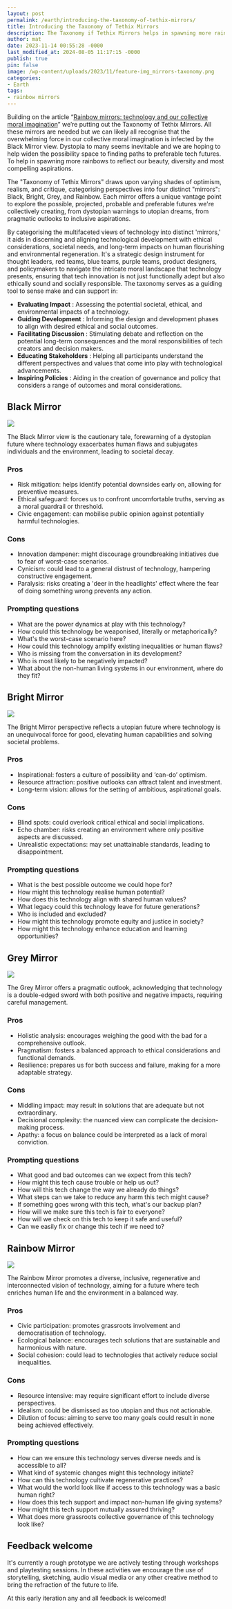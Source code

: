 ```yaml
---
layout: post
permalink: /earth/introducing-the-taxonomy-of-tethix-mirrors/
title: Introducing the Taxonomy of Tethix Mirrors
description: The Taxonomy if Tethix Mirrors helps in spawning more rainbow mirrors to reflect our beauty, diversity and most compelling aspirations
author: mat
date: 2023-11-14 00:55:28 -0000
last_modified_at: 2024-08-05 11:17:15 -0000
publish: true
pin: false
image: /wp-content/uploads/2023/11/feature-img_mirrors-taxonomy.png
categories:
- Earth
tags:
- rainbow mirrors
---
```

Building on the article “[Rainbow mirrors: technology and our collective moral imagination](https://tethix.co/water/rainbow-mirrors-technology-and-our-collective-moral-imagination/)” we’re putting out the Taxonomy of Tethix Mirrors. All these mirrors are needed but we can likely all recognise that the overwhelming force in our collective moral imagination is infected by the Black Mirror view. Dystopia to many seems inevitable and we are hoping to help widen the possibility space to finding paths to preferable tech futures. To help in spawning more rainbows to reflect our beauty, diversity and most compelling aspirations.

The "Taxonomy of Tethix Mirrors" draws upon varying shades of optimism, realism, and critique, categorising perspectives into four distinct "mirrors": Black, Bright, Grey, and Rainbow. Each mirror offers a unique vantage point to explore the possible, projected, probable and preferable futures we're collectively creating, from dystopian warnings to utopian dreams, from pragmatic outlooks to inclusive aspirations.

By categorising the multifaceted views of technology into distinct 'mirrors,' it aids in discerning and aligning technological development with ethical considerations, societal needs, and long-term impacts on human flourishing and environmental regeneration. It's a strategic design instrument for thought leaders, red teams, blue teams, purple teams, product designers, and policymakers to navigate the intricate moral landscape that technology presents, ensuring that tech innovation is not just functionally adept but also ethically sound and socially responsible. The taxonomy serves as a guiding tool to sense make and can support in:

* **Evaluating Impact** : Assessing the potential societal, ethical, and environmental impacts of a technology.
* **Guiding Development** : Informing the design and development phases to align with desired ethical and social outcomes.
* **Facilitating Discussion** : Stimulating debate and reflection on the potential long-term consequences and the moral responsibilities of tech creators and decision makers.
* **Educating Stakeholders** : Helping all participants understand the different perspectives and values that come into play with technological advancements.
* **Inspiring Policies** : Aiding in the creation of governance and policy that considers a range of outcomes and moral considerations.

## **Black Mirror**

![](/wp-content/uploads/2023/11/black-mirror_tethix-moral-imagineering-tools_thumb.png)

The Black Mirror view is the cautionary tale, forewarning of a dystopian future where technology exacerbates human flaws and subjugates individuals and the environment, leading to societal decay.

### Pros

* Risk mitigation: helps identify potential downsides early on, allowing for preventive measures.
* Ethical safeguard: forces us to confront uncomfortable truths, serving as a moral guardrail or threshold.
* Civic engagement: can mobilise public opinion against potentially harmful technologies.

### Cons

* Innovation dampener: might discourage groundbreaking initiatives due to fear of worst-case scenarios.
* Cynicism: could lead to a general distrust of technology, hampering constructive engagement.
* Paralysis: risks creating a 'deer in the headlights' effect where the fear of doing something wrong prevents any action.

### Prompting questions

* What are the power dynamics at play with this technology?
* How could this technology be weaponised, literally or metaphorically?
* What's the worst-case scenario here?
* How could this technology amplify existing inequalities or human flaws?
* Who is missing from the conversation in its development?
* Who is most likely to be negatively impacted?
* What about the non-human living systems in our environment, where do they fit?

## Bright Mirror

![](/wp-content/uploads/2023/11/bright-mirror_tethix-moral-imagineering-tools_thumb.png)

The Bright Mirror perspective reflects a utopian future where technology is an unequivocal force for good, elevating human capabilities and solving societal problems. 

### Pros

* Inspirational: fosters a culture of possibility and ‘can-do’ optimism.
* Resource attraction: positive outlooks can attract talent and investment.
* Long-term vision: allows for the setting of ambitious, aspirational goals.

### Cons

* Blind spots: could overlook critical ethical and social implications.
* Echo chamber: risks creating an environment where only positive aspects are discussed.
* Unrealistic expectations: may set unattainable standards, leading to disappointment.

### Prompting questions

* What is the best possible outcome we could hope for?
* How might this technology realise human potential?
* How does this technology align with shared human values?
* What legacy could this technology leave for future generations?
* Who is included and excluded?
* How might this technology promote equity and justice in society?
* How might this technology enhance education and learning opportunities?

## Grey Mirror

![](/wp-content/uploads/2023/11/grey-mirror_tethix-moral-imagineering-tools_thumb.png)

The Grey Mirror offers a pragmatic outlook, acknowledging that technology is a double-edged sword with both positive and negative impacts, requiring careful management.

### Pros

* Holistic analysis: encourages weighing the good with the bad for a comprehensive outlook.
* Pragmatism: fosters a balanced approach to ethical considerations and functional demands.
* Resilience: prepares us for both success and failure, making for a more adaptable strategy.

### Cons

* Middling impact: may result in solutions that are adequate but not extraordinary.
* Decisional complexity: the nuanced view can complicate the decision-making process.
* Apathy: a focus on balance could be interpreted as a lack of moral conviction.

### Prompting questions

* What good and bad outcomes can we expect from this tech?
* How might this tech cause trouble or help us out?
* How will this tech change the way we already do things?
* What steps can we take to reduce any harm this tech might cause?
* If something goes wrong with this tech, what's our backup plan?
* How will we make sure this tech is fair to everyone?
* How will we check on this tech to keep it safe and useful?
* Can we easily fix or change this tech if we need to?

## Rainbow Mirror

![](/wp-content/uploads/2023/11/rainbow-mirror_tethix-moral-imagineering-tools_thumb.png)

The Rainbow Mirror promotes a diverse, inclusive, regenerative and interconnected vision of technology, aiming for a future where tech enriches human life and the environment in a balanced way.

### Pros

* Civic participation: promotes grassroots involvement and democratisation of technology.
* Ecological balance: encourages tech solutions that are sustainable and harmonious with nature.
* Social cohesion: could lead to technologies that actively reduce social inequalities.

### Cons

* Resource intensive: may require significant effort to include diverse perspectives.
* Idealism: could be dismissed as too utopian and thus not actionable.
* Dilution of focus: aiming to serve too many goals could result in none being achieved effectively.

### Prompting questions

* How can we ensure this technology serves diverse needs and is accessible to all?
* What kind of systemic changes might this technology initiate?
* How can this technology cultivate regenerative practices?
* What would the world look like if access to this technology was a basic human right?
* How does this tech support and impact non-human life giving systems?
* How might this tech support mutually assured thriving?
* What does more grassroots collective governance of this technology look like?

## Feedback welcome

It's currently a rough prototype we are actively testing through workshops and playtesting sessions. In these activities we encourage the use of storytelling, sketching, audio visual media or any other creative method to bring the refraction of the future to life.

At this early iteration any and all feedback is welcomed!

